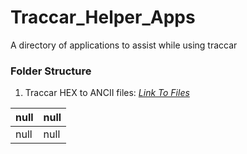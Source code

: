 # Traccar_Helper_Apps
A directory of applications to assist while using traccar

### Folder Structure

1. Traccar HEX to ANCII files: *[Link To Files](https://github.com/Cale-Torino/Traccar_Helper_Apps/tree/main/1.%20Traccar%20HEX%20to%20ANCII)*

|null|null|
| :------------| :------------ |
|null|null|
